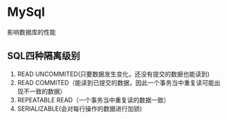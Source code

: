 # MySql
影响数据库的性能
## SQL四种隔离级别
1. READ UNCOMMITED(只要数据发生变化，还没有提交的数据也能读到)
2. READ COMMITED（能读到已提交的数据，因此一个事务当中重复读可能出现不一致的数据）
3. REPEATABLE READ（一个事务当中重复读的数据一致）
4. SERIALIZABLE(会对每行操作的数据进行加锁)
